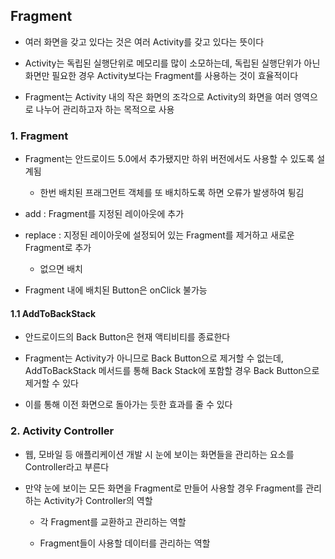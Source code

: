 ## Fragment

- 여러 화면을 갖고 있다는 것은 여러 Activity를 갖고 있다는 뜻이다

- Activity는 독립된 실행단위로 메모리를 많이 소모하는데, 독립된 실행단위가 아닌 화면만 필요한 경우 Activity보다는 Fragment를 사용하는 것이 효율적이다

- Fragment는 Activity 내의 작은 화면의 조각으로 Activity의 화면을 여러 영역으로 나누어 관리하고자 하는 목적으로 사용



### 1. Fragment

- Fragment는 안드로이드 5.0에서 추가됐지만 하위 버전에서도 사용할 수 있도록 설계됨
    - 한번 배치된 프래그먼트 객체를 또 배치하도록 하면 오류가 발생하여 튕김

- add : Fragment를 지정된 레이아웃에 추가

- replace : 지정된 레이아웃에 설정되어 있는 Fragment를 제거하고 새로운 Fragment로 추가
    - 없으면 배치

- Fragment 내에 배치된 Button은 onClick 불가능



#### 1.1 AddToBackStack

- 안드로이드의 Back Button은 현재 액티비티를 종료한다

- Fragment는 Activity가 아니므로 Back Button으로 제거할 수 없는데, AddToBackStack 메서드를 통해 Back Stack에 포함할 경우 Back Button으로 제거할 수 있다

- 이를 통해 이전 화면으로 돌아가는 듯한 효과를 줄 수 있다





### 2. Activity Controller

- 웹, 모바일 등 애플리케이션 개발 시 눈에 보이는 화면들을 관리하는 요소를 Controller라고 부른다

- 만약 눈에 보이는 모든 화면을 Fragment로 만들어 사용할 경우 Fragment를 관리하는 Activity가 Controller의 역할
    - 각 Fragment를 교환하고 관리하는 역할

    - Fragment들이 사용할 데이터를 관리하는 역할





